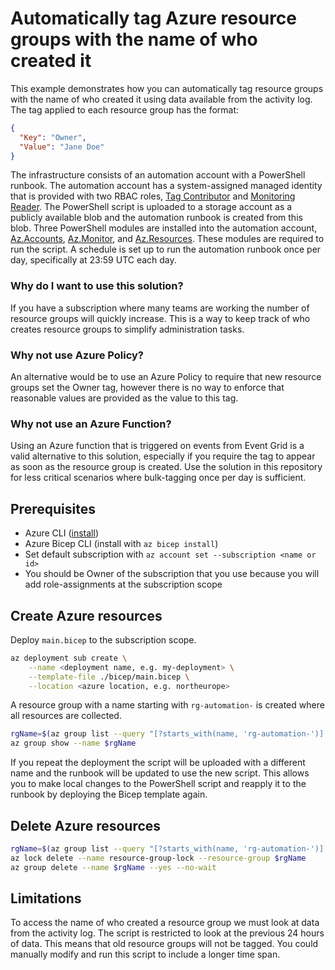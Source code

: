 # Automatically tag Azure resource groups with the name of who created it

This example demonstrates how you can automatically tag resource groups with the name of who created it using data available from the activity log. The tag applied to each resource group has the format:

```json
{
  "Key": "Owner",
  "Value": "Jane Doe"
}
```

The infrastructure consists of an automation account with a PowerShell runbook. The automation account has a system-assigned managed identity that is provided with two RBAC roles, [Tag Contributor](https://docs.microsoft.com/en-us/azure/role-based-access-control/built-in-roles#tag-contributor) and [Monitoring Reader](https://docs.microsoft.com/en-us/azure/role-based-access-control/built-in-roles#monitoring-reader). The PowerShell script is uploaded to a storage account as a publicly available blob and the automation runbook is created from this blob. Three PowerShell modules are installed into the automation account, [Az.Accounts](https://docs.microsoft.com/en-us/powershell/module/az.accounts/?view=azps-6.4.0), [Az.Monitor](https://docs.microsoft.com/en-us/powershell/module/az.monitor/?view=azps-6.4.0), and [Az.Resources](https://docs.microsoft.com/en-us/powershell/module/az.resources/?view=azps-6.4.0). These modules are required to run the script. A schedule is set up to run the automation runbook once per day, specifically at 23:59 UTC each day.

### Why do I want to use this solution?

If you have a subscription where many teams are working the number of resource groups will quickly increase. This is a way to keep track of who creates resource groups to simplify administration tasks.

### Why not use Azure Policy?

An alternative would be to use an Azure Policy to require that new resource groups set the Owner tag, however there is no way to enforce that reasonable values are provided as the value to this tag.

### Why not use an Azure Function?

Using an Azure function that is triggered on events from Event Grid is a valid alternative to this solution, especially if you require the tag to appear as soon as the resource group is created. Use the solution in this repository for less critical scenarios where bulk-tagging once per day is sufficient.

## Prerequisites

- Azure CLI ([install](https://docs.microsoft.com/en-us/cli/azure/install-azure-cli))
- Azure Bicep CLI (install with `az bicep install`)
- Set default subscription with `az account set --subscription <name or id>`
- You should be Owner of the subscription that you use because you will add role-assignments at the subscription scope

## Create Azure resources

Deploy `main.bicep` to the subscription scope.

```bash
az deployment sub create \
    --name <deployment name, e.g. my-deployment> \
    --template-file ./bicep/main.bicep \
    --location <azure location, e.g. northeurope>
```

A resource group with a name starting with `rg-automation-` is created where all resources are collected.

```bash
rgName=$(az group list --query "[?starts_with(name, 'rg-automation-')].name" -o tsv)
az group show --name $rgName
```

If you repeat the deployment the script will be uploaded with a different name and the runbook will be updated to use the new script. This allows you to make local changes to the PowerShell script and reapply it to the runbook by deploying the Bicep template again.

## Delete Azure resources

```bash
rgName=$(az group list --query "[?starts_with(name, 'rg-automation-')].name" -o tsv)
az lock delete --name resource-group-lock --resource-group $rgName
az group delete --name $rgName --yes --no-wait
```

## Limitations

To access the name of who created a resource group we must look at data from the activity log. The script is restricted to look at the previous 24 hours of data. This means that old resource groups will not be tagged. You could manually modify and run this script to include a longer time span.

